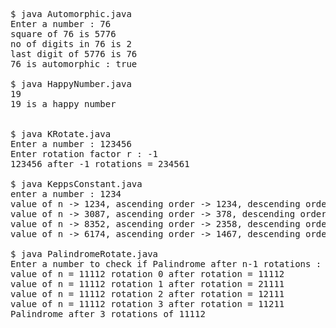 <pre>
$ java Automorphic.java
Enter a number : 76
square of 76 is 5776
no of digits in 76 is 2
last digit of 5776 is 76
76 is automorphic : true

$ java HappyNumber.java
19
19 is a happy number


$ java KRotate.java
Enter a number : 123456
Enter rotation factor r : -1
123456 after -1 rotations = 234561

$ java KeppsConstant.java
enter a number : 1234
value of n -> 1234, ascending order -> 1234, descending order -> 4321
value of n -> 3087, ascending order -> 378, descending order -> 8730
value of n -> 8352, ascending order -> 2358, descending order -> 8532
value of n -> 6174, ascending order -> 1467, descending order -> 7641

$ java PalindromeRotate.java
Enter a number to check if Palindrome after n-1 rotations : 11112
value of n = 11112 rotation 0 after rotation = 11112
value of n = 11112 rotation 1 after rotation = 21111
value of n = 11112 rotation 2 after rotation = 12111
value of n = 11112 rotation 3 after rotation = 11211
Palindrome after 3 rotations of 11112
</pre>